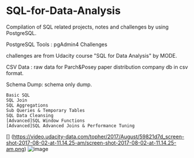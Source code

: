 # SQL-for-Data-Analysis

Compilation of SQL related projects, notes and challenges by using PostgreSQL.

PostgreSQL Tools : pgAdmin4
Challenges

challenges are from Udacity course "SQL for Data Analysis" by MODE.

CSV Data : raw data for Parch&Posey paper distribution company db in csv format.

Schema Dump: schema only dump.

    Basic SQL
    SQL Join
    SQL Aggregations
    Sub Queries & Temporary Tables
    SQL Data Cleansing
    [Advanced]SQL Window Functions
    [Advanced]SQL Advanced Joins & Performance Tuning
    
[] (https://video.udacity-data.com/topher/2017/August/59821d7d_screen-shot-2017-08-02-at-11.14.25-am/screen-shot-2017-08-02-at-11.14.25-am.png)
![image](https://user-images.githubusercontent.com/118935216/203638521-7340c605-fa89-475b-9b69-f8fd3cb71004.png)
